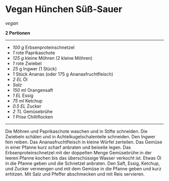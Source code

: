 # Vegan Hünchen Süß-Sauer

*vegan*

**2 Portionen**

---

- *100 g* Erbsenproteinschnetzel 
- *1* rote Paprikaschote
- *125 g* kleine Möhren (2 kleine Möhren)
- *1* rote Zwiebel
- *25* g Ingwer (1 Stück)
- *1* Stück Ananas (oder 175 g Ananasfruchtfleisch)
- *2 EL* Öl
- *Salz*
- *150* ml Orangensaft
- *1 EL* Essig
- *75 ml* Ketchup
- *0.5 EL* Zucker
- *2 TL* Gemüsebrühe
- *1 Prise* Chilliflocken

---

Die Möhren und Paprikaschote waschen und in Stifte schneiden.
Die Zwiebeln schälen und in Achtelkugelschalenteile schneiden.
Den Ingwer fein reiben.
Das Ananasfruchtfleisch in kleine Würfel zerteilen.
Das Gemüse in einer Pfanne kurz scharf anbraten und beiseite legen.
Das Erbsenproteinschnetzel mit der doppelten Menge Gemüsebrühe in der leeren Pfanne kochen bis das überschüssige Wasser verkocht ist.
Etwas Öl in die Pfanne geben und die Schnetzel anbraten.
Den Saft, Essig, Ketchup, und Zucker vermengen und mit dem Gemüse in die Pfanne geben und kurz erhitzen.
Mit Salz und Pfeffer abschmecken und mit Reis servieren.
